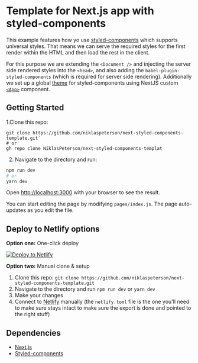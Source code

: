 # Template for Next.js app with styled-components

This example features how yo use [styled-components](https://github.com/styled-components/styled-components) which supports universal styles. That means we can serve the required styles for the first render within the HTML and then load the rest in the client. 

For this purpose we are extending the `<Document />` and injecting the server side rendered styles into the `<head>`, and also adding the `babel-plugin-styled-components` (which is required for server side rendering). Additionally we set up a global [theme](https://www.styled-components.com/docs/advanced#theming) for styled-components using NextJS custom [`<App>`](https://nextjs.org/docs/advanced-features/custom-app) component.

## Getting Started

1.Clone this repo:

```
git clone https://github.com/niklaspeterson/next-styled-components-template.git`
# or
gh repo clone NiklasPeterson/next-styled-components-templat
```
2. Navigate to the directory and run:

```bash
npm run dev
# or
yarn dev
```

Open [http://localhost:3000](http://localhost:3000) with your browser to see the result.

You can start editing the page by modifying `pages/index.js`. The page auto-updates as you edit the file.


## Deploy to Netlify options

**Option one:** One-click deploy

[![Deploy to Netlify](https://www.netlify.com/img/deploy/button.svg)](https://app.netlify.com/start/deploy?repository=https://github.com/niklaspeterson/next-styled-components-template)

**Option two:** Manual clone & setup

1. Clone this repo: `git clone https://github.com/niklaspeterson/next-styled-components-template.git`
2. Navigate to the directory and run `npm run dev` or `yarn dev`
3. Make your changes
4. Connect to [Netlify](https://url.netlify.com) manually (the `netlify.toml` file is the one you'll need to make sure stays intact to make sure the export is done and pointed to the right stuff)

## Dependencies

- [Next.js](https://nextjs.org/)
- [Styled-components](https://www.styled-components.com)
